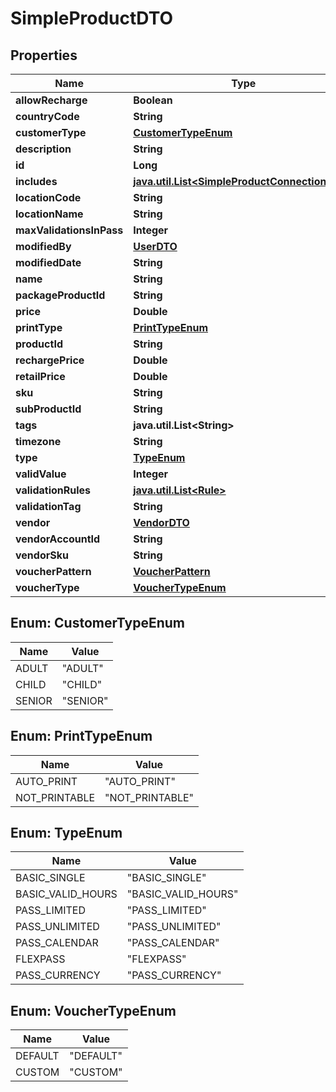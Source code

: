 
# SimpleProductDTO

## Properties
Name | Type | Description | Notes
------------ | ------------- | ------------- | -------------
**allowRecharge** | **Boolean** |  |  [optional]
**countryCode** | **String** |  |  [optional]
**customerType** | [**CustomerTypeEnum**](#CustomerTypeEnum) |  |  [optional]
**description** | **String** |  |  [optional]
**id** | **Long** |  |  [optional]
**includes** | [**java.util.List&lt;SimpleProductConnectionDTO&gt;**](SimpleProductConnectionDTO.md) |  |  [optional]
**locationCode** | **String** |  |  [optional]
**locationName** | **String** |  |  [optional]
**maxValidationsInPass** | **Integer** |  |  [optional]
**modifiedBy** | [**UserDTO**](UserDTO.md) |  |  [optional]
**modifiedDate** | **String** |  |  [optional]
**name** | **String** |  |  [optional]
**packageProductId** | **String** |  |  [optional]
**price** | **Double** |  |  [optional]
**printType** | [**PrintTypeEnum**](#PrintTypeEnum) |  |  [optional]
**productId** | **String** |  |  [optional]
**rechargePrice** | **Double** |  |  [optional]
**retailPrice** | **Double** |  |  [optional]
**sku** | **String** |  |  [optional]
**subProductId** | **String** |  |  [optional]
**tags** | **java.util.List&lt;String&gt;** |  |  [optional]
**timezone** | **String** |  |  [optional]
**type** | [**TypeEnum**](#TypeEnum) |  |  [optional]
**validValue** | **Integer** |  |  [optional]
**validationRules** | [**java.util.List&lt;Rule&gt;**](Rule.md) |  |  [optional]
**validationTag** | **String** |  |  [optional]
**vendor** | [**VendorDTO**](VendorDTO.md) |  |  [optional]
**vendorAccountId** | **String** |  |  [optional]
**vendorSku** | **String** |  |  [optional]
**voucherPattern** | [**VoucherPattern**](VoucherPattern.md) |  |  [optional]
**voucherType** | [**VoucherTypeEnum**](#VoucherTypeEnum) |  |  [optional]


<a name="CustomerTypeEnum"></a>
## Enum: CustomerTypeEnum
Name | Value
---- | -----
ADULT | &quot;ADULT&quot;
CHILD | &quot;CHILD&quot;
SENIOR | &quot;SENIOR&quot;


<a name="PrintTypeEnum"></a>
## Enum: PrintTypeEnum
Name | Value
---- | -----
AUTO_PRINT | &quot;AUTO_PRINT&quot;
NOT_PRINTABLE | &quot;NOT_PRINTABLE&quot;


<a name="TypeEnum"></a>
## Enum: TypeEnum
Name | Value
---- | -----
BASIC_SINGLE | &quot;BASIC_SINGLE&quot;
BASIC_VALID_HOURS | &quot;BASIC_VALID_HOURS&quot;
PASS_LIMITED | &quot;PASS_LIMITED&quot;
PASS_UNLIMITED | &quot;PASS_UNLIMITED&quot;
PASS_CALENDAR | &quot;PASS_CALENDAR&quot;
FLEXPASS | &quot;FLEXPASS&quot;
PASS_CURRENCY | &quot;PASS_CURRENCY&quot;


<a name="VoucherTypeEnum"></a>
## Enum: VoucherTypeEnum
Name | Value
---- | -----
DEFAULT | &quot;DEFAULT&quot;
CUSTOM | &quot;CUSTOM&quot;



